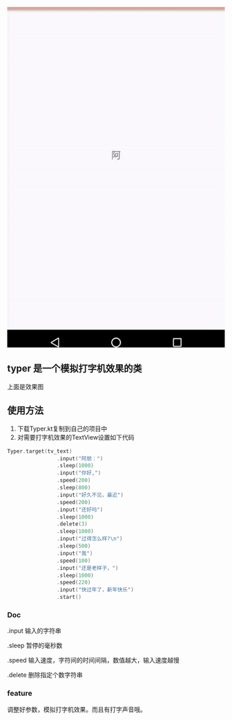 ![img](./effect.gif)
## typer 是一个模拟打字机效果的类
上面是效果图
## 使用方法
1. 下载Typer.kt复制到自己的项目中
2. 对需要打字机效果的TextView设置如下代码

```kotlin
Typer.target(tv_text)
                .input("阿朋：")
                .sleep(1000)
                .input("你好,")
                .speed(200)
                .sleep(800)
                .input("好久不见，最近")
                .speed(200)
                .input("还好吗")
                .sleep(1000)
                .delete(3)
                .sleep(1000)
                .input("过得怎么样?\n")
                .sleep(500)
                .input("我")
                .speed(100)
                .input("还是老样子，")
                .sleep(1000)
                .speed(220)
                .input("快过年了，新年快乐")
                .start()

```
### Doc
.input
输入的字符串

.sleep
暂停的毫秒数

.speed 
输入速度，字符间的时间间隔，数值越大，输入速度越慢

.delete 
删除指定个数字符串

### feature
调整好参数，模拟打字机效果。而且有打字声音哦。